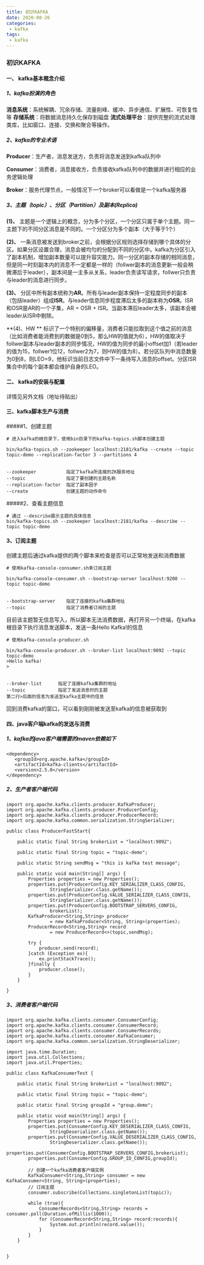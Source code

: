 ```yaml
---
title: 初识KAFKA
date: 2020-08-26
categories:
 - kafka
tags:
 - kafka
---
```



### 初识KAFKA

#### 一、 kafka基本概念介绍

##### 1、kafka扮演的角色
  **消息系统**：系统解耦、冗余存储、流量削峰、缓冲、异步通信、扩展性、可恢复性等
  **存储系统**：将数据消息持久化保存到磁盘
  **流式处理平台**：提供完整的流式处理类库，比如窗口、连接、交换和聚合等操作。

##### 2、kafka的专业术语

 **Producer**：生产者，消息发送方，负责将消息发送到kafka队列中

 **Consumer**：消费者，消息接收方，负责接收kafka队列中的数据并进行相应的业务逻辑处理

 **Broker**：服务代理节点，一般情况下一个broker可以看做是一个kafka服务器

##### 3、主题（topic）、分区（Partition）及副本(Replica)
**(1)、** 主题是一个逻辑上的概念，分为多个分区，一个分区只属于单个主题。同一主题下的不同分区消息是不同的。一个分区分为多个副本（大于等于1个）

**(2)、** 一条消息被发送到broker之前，会根据分区规则选择存储到哪个具体的分区。如果分区设置合理，消息会被均匀的分配到不同的分区中。kafka为分区引入了副本机制，增加副本数量可以提升容灾能力。同一分区的副本存储的相同消息，但是同一时刻副本内的消息不一定都是一样的（follwer副本的消息更新一般会稍微滞后于leader），副本间是一主多从关系，leader负责读写请求，follwer只负责与leader的消息进行同步。

**(3)、** 分区中所有副本统称为**AR**。所有与leader副本保持一定程度同步的副本（包括leader）组成**ISR**。与leader信息同步程度滞后太多的副本称为**OSR**。ISR和OSR是AR的一个子集，AR = OSR + ISR。当副本滞后leader太多，该副本会被leader从ISR中剔除。

**(4)、HW ** 标识了一个特别的偏移量，消费者只能拉取到这个值之前的消息（比如消费者能消费到的数据是0到5，那么HW的值就为6），HW的值取决于follwer副本与leader副本的同步情况，HW的值为同步的最小offset加1（若leader的值为15，follwer1位12，follwer2为7，则HW的值为8）。若分区队列中消息数量为0到8，则LEO=9，他标识当前日志文件中下一条待写入消息的offset。分区ISR集合中的每个副本都会维护自身的LEO。


#### 二、 kafka的安装与配置

详情见另外文档（地址待贴出）


#### 三、kafka脚本生产与消费

#####1、创建主题
````
# 进入kafka的根目录下，使用bin目录下的kafka-topics.sh脚本创建主题

bin/kafka-topics.sh --zookeeper localhost:2181/kafka --create --topic topic-demo --replication-factor 3 --partitions 4


--zookeeper           指定了kafka所连接的ZK服务地址
--topic               指定了要创建的主题名称
--replication-factor  指定了副本因子
--create              创建主题的动作命令
````

#####2、查看主题信息

````
# 通过 --describe展示主题的具体信息
bin/kafka-topics.sh --zookeeper localhost:2181/kafka --describe --topic topic-demo
````

#### 3、订阅主题
  创建主题后通过kafka提供的两个脚本来检查是否可以正常地发送和消费数据
````
# 使用kafka-console-consumer.sh来订阅主题

bin/kafka-console-consumer.sh --bootstrap-server localhost:9200 --topic topic-demo


--bootstrap-server    指定了连接的kafka集群地址
--topic               指定了消费者订阅的主题
````

目前该主题暂无信息写入，所以脚本无法消费数据，再打开另一个终端，在kafka根目录下执行消息发送脚本，发送一条Hello Kafka!的信息

````
# 使用kafka-console-producer.sh

bin/kafka-console-producer.sh --broker-list localhost:9092 --topic topic-demo
>Hello kafka!
>


--broker-list      指定了连接kafka集群的地址
--topic            指定了发送消息时的主题
第二行>后面的信息为发送至kafka主题中的信息
````

回到消费kafka的窗口，可以看到刚刚被发送至kafka的信息被获取到


#### 四、java客户端kafka的发送与消费

##### 1、kafka的java客户端需要的maven依赖如下
````
<dependency>
   <groupId>org.apache.kafka</groupId>
   <artifactId>kafka-clients</artifactId>
   <version>2.5.0</version>
</dependency>
````

##### 2、生产者客户端代码

````
import org.apache.kafka.clients.producer.KafkaProducer;
import org.apache.kafka.clients.producer.ProducerConfig;
import org.apache.kafka.clients.producer.ProducerRecord;
import org.apache.kafka.common.serialization.StringSerializer;

public class ProducerFastStart{

    public static final String brokerList = "localhost:9092";

    public static final String topic = "topic-demo";

    public static String sendMsg = "this is kafka test message";

    public static void main(String[] args) {
        Properties properties = new Properties();
        properties.put(ProducerConfig.KEY_SERIALIZER_CLASS_CONFIG,
                StringSerializer.class.getName());
        properties.put(ProducerConfig.VALUE_SERIALIZER_CLASS_CONFIG,
                StringSerializer.class.getName());
        properties.put(ProducerConfig.BOOTSTRAP_SERVERS_CONFIG,
                brokerList);
        KafkaProducer<String,String> producer
                = new KafkaProducer<String, String>(properties);
        ProducerRecord<String,String> record
                = new ProducerRecord<>(topic,sendMsg);

        try {
            producer.send(record);
        }catch (Exception ex){
            ex.printStackTrace();
        }finally {
            producer.close();
        }
    }

}
````

##### 3、消费者客户端代码
````
import org.apache.kafka.clients.consumer.ConsumerConfig;
import org.apache.kafka.clients.consumer.ConsumerRecord;
import org.apache.kafka.clients.consumer.ConsumerRecords;
import org.apache.kafka.clients.consumer.KafkaConsumer;
import org.apache.kafka.common.serialization.StringDeserializer;

import java.time.Duration;
import java.util.Collections;
import java.util.Properties;

public class KafkaConsumerTest {

    public static final String brokerList = "localhost:9092";

    public static final String topic = "topic-demo";

    public static final String groupId = "group.demo";

    public static void main(String[] args) {
        Properties properties = new Properties();
        properties.put(ConsumerConfig.KEY_DESERIALIZER_CLASS_CONFIG,
                StringDeserializer.class.getName());
        properties.put(ConsumerConfig.VALUE_DESERIALIZER_CLASS_CONFIG,
                StringDeserializer.class.getName());
        properties.put(ConsumerConfig.BOOTSTRAP_SERVERS_CONFIG,brokerList);
        properties.put(ConsumerConfig.GROUP_ID_CONFIG,groupId);

        // 创建一个kafka消费者客户端实例
        KafkaConsumer<String,String> consumer = new KafkaConsumer<String, String>(properties);
        // 订阅主题
        consumer.subscribe(Collections.singletonList(topic));

        while (true){
            ConsumerRecords<String,String> records = consumer.poll(Duration.ofMillis(1000));
            for (ConsumerRecord<String,String> record:records){
                System.out.println(record.value());
            }
        }
    }


}
````

